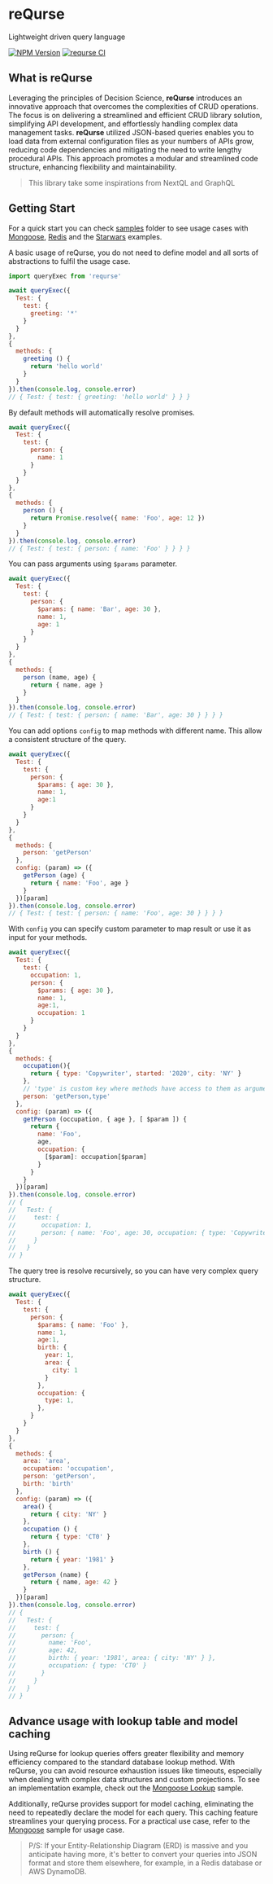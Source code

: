 # reQurse
Lightweight driven query language

[![NPM Version](https://img.shields.io/npm/v/requrse.svg)](https://www.npmjs.com/package/requrse)
[![requrse CI](https://github.com/syarul/requrse/actions/workflows/main-ci.yml/badge.svg)](https://github.com/syarul/requrse/actions/workflows/main-ci.yml)

## What is reQurse
Leveraging the principles of Decision Science, **reQurse** introduces an innovative approach that overcomes the complexities of CRUD operations. The focus is on delivering a streamlined and efficient CRUD library solution, simplifying API development, and effortlessly handling complex data management tasks. **reQurse** utilized JSON-based queries enables you to load data from external configuration files as your numbers of APIs grow, reducing code dependencies and mitigating the need to write lengthy procedural APIs. This approach promotes a modular and streamlined code structure, enhancing flexibility and maintainability.

> This library take some inspirations from NextQL and GraphQL

## Getting Start
For a quick start you can check [samples](https://github.com/syarul/requrse/blob/main/samples) folder to see usage cases with [Mongoose](https://github.com/syarul/requrse/blob/main/samples/mongoose), [Redis](https://github.com/syarul/requrse/blob/main/samples/redis) and the [Starwars](https://github.com/syarul/requrse/blob/main/samples/starwars) examples.

A basic usage of reQurse, you do not need to define model and all sorts of abstractions to fulfil the usage case.
```js
import queryExec from 'requrse'

await queryExec({
  Test: {
    test: {
      greeting: '*'
    }
  }
},
{
  methods: {
    greeting () {
      return 'hello world'
    }
  }
}).then(console.log, console.error)
// { Test: { test: { greeting: 'hello world' } } }
```

By default methods will automatically resolve promises.
```js
await queryExec({
  Test: {
    test: {
      person: {
        name: 1
      }
    }
  }
},
{
  methods: {
    person () {
      return Promise.resolve({ name: 'Foo', age: 12 })
    }
  }
}).then(console.log, console.error)
// { Test: { test: { person: { name: 'Foo' } } } }
```

You can pass arguments using `$params` parameter.
```js
await queryExec({
  Test: {
    test: {
      person: {
        $params: { name: 'Bar', age: 30 },
        name: 1,
        age: 1
      }
    }
  }
},
{
  methods: {
    person (name, age) {
      return { name, age }
    }
  }
}).then(console.log, console.error)
// { Test: { test: { person: { name: 'Bar', age: 30 } } } }
```

You can add options `config` to map methods with different name. This allow a consistent structure of the query.
```js
await queryExec({
  Test: {
    test: {
      person: {
        $params: { age: 30 },
        name: 1,
        age:1
      }
    }
  }
},
{
  methods: {
    person: 'getPerson'
  },
  config: (param) => ({
    getPerson (age) {
      return { name: 'Foo', age }
    }
  })[param]
}).then(console.log, console.error)
// { Test: { test: { person: { name: 'Foo', age: 30 } } } }
```

With `config` you can specify custom parameter to map result or use it as input for your methods.
```js
await queryExec({
  Test: {
    test: {
      occupation: 1,
      person: {
        $params: { age: 30 },
        name: 1,
        age:1,
        occupation: 1
      }
    }
  }
},
{
  methods: {
    occupation(){
      return { type: 'Copywriter', started: '2020', city: 'NY' }
    },
    // 'type' is custom key where methods have access to them as arguments, you can add multiple keys with '|'
    person: 'getPerson,type'
  },
  config: (param) => ({
    getPerson (occupation, { age }, [ $param ]) {
      return { 
        name: 'Foo', 
        age, 
        occupation: {
          [$param]: occupation[$param]
        }
      }
    }
  })[param]
}).then(console.log, console.error)
// {
//   Test: {
//     test: {
//       occupation: 1,
//       person: { name: 'Foo', age: 30, occupation: { type: 'Copywriter' } }
//     }
//   }
// }
```

The query tree is resolve recursively, so you can have very complex query structure.
```js
await queryExec({
  Test: {
    test: {
      person: {
        $params: { name: 'Foo' },
        name: 1,
        age:1,
        birth: {
          year: 1,
          area: {
            city: 1
          }
        },
        occupation: {
          type: 1,
        },
      }
    }
  }
},
{
  methods: {
    area: 'area',
    occupation: 'occupation',
    person: 'getPerson',
    birth: 'birth'
  },
  config: (param) => ({
    area() {
      return { city: 'NY' }
    },
    occupation () { 
      return { type: 'CT0' }
    },
    birth () { 
      return { year: '1981' }
    },
    getPerson (name) {
      return { name, age: 42 }
    }
  })[param]
}).then(console.log, console.error)
// {
//   Test: {
//     test: {
//       person: {
//         name: 'Foo',
//         age: 42,
//         birth: { year: '1981', area: { city: 'NY' } },
//         occupation: { type: 'CT0' }
//       }
//     }
//   }
// }
```

## Advance usage with lookup table and model caching

Using reQurse for lookup queries offers greater flexibility and memory efficiency compared to the standard database lookup method. With reQurse, you can avoid resource exhaustion issues like timeouts, especially when dealing with complex data structures and custom projections. To see an implementation example, check out the [Mongoose Lookup](https://github.com/syarul/requrse/blob/main/samples/mongoose/mongooes-lookup.test.mjs) sample.

Additionally, reQurse provides support for model caching, eliminating the need to repeatedly declare the model for each query. This caching feature streamlines your querying process. For a practical use case, refer to the [Mongoose](https://github.com/syarul/requrse/blob/main/samples/mongoose/mongooes.test.js) sample for usage case.

> P/S: If your Entity-Relationship Diagram (ERD) is massive and you anticipate having more, it's better to convert your queries into JSON format and store them elsewhere, for example, in a Redis database or AWS DynamoDB.